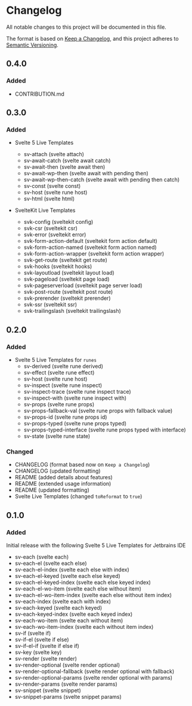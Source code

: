 # Changelog

All notable changes to this project will be documented in this file.

The format is based on [Keep a Changelog](https://keepachangelog.com/en/1.1.0/),
and this project adheres to [Semantic Versioning](https://semver.org/spec/v2.0.0.html).

## 0.4.0

### Added

- CONTRIBUTION.md

## 0.3.0

### Added

- Svelte 5 Live Templates
  - sv-attach (svelte attach)
  - sv-await-catch (svelte await catch)
  - sv-await-then (svelte await then)
  - sv-await-wp-then (svelte await with pending then)
  - sv-await-wp-then-catch (svelte await with pending then catch)
  - sv-const (svelte const)
  - sv-host (svelte rune host)
  - sv-html (svelte html)


- SvelteKit Live Templates
  - svk-config (sveltekit config)
  - svk-csr (sveltekit csr)
  - svk-error (sveltekit error)
  - svk-form-action-default (sveltekit form action default)
  - svk-form-action-named (sveltekit form action named)
  - svk-form-action-wrapper (sveltekit form action wrapper)
  - svk-get-route (sveltekit get route)
  - svk-hooks (sveltekit hooks)
  - svk-layoutload (sveltekit layout load)
  - svk-pageload (sveltekit page load)
  - svk-pageserverload (sveltekit page server load)
  - svk-post-route (sveltekit post route)
  - svk-prerender (sveltekit prerender)
  - svk-ssr (sveltekit ssr)
  - svk-trailingslash (sveltekit trailingslash)

## 0.2.0

### Added

- Svelte 5 Live Templates for `runes`
  - sv-derived (svelte rune derived)
  - sv-effect (svelte rune effect)
  - sv-host (svelte rune host)
  - sv-inspect (svelte rune inspect)
  - sv-inspect-trace (svelte rune inspect trace)
  - sv-inspect-with (svelte rune inspect with)
  - sv-props (svelte rune props)
  - sv-props-fallback-val (svelte rune props with fallback value)
  - sv-props-id (svelte rune props id)
  - sv-props-typed (svelte rune props typed)
  - sv-props-typed-interface (svelte rune props typed with interface)
  - sv-state (svelte rune state)

### Changed

- CHANGELOG (format based now on `Keep a Changelog`)
- CHANGELOG (updated formatting)
- README (added details about features)
- README (extended usage information)
- README (updated formatting)
- Svelte Live Templates (changed `toReformat` to `true`)

## 0.1.0

### Added

Initial release with the following Svelte 5 Live Templates for Jetbrains IDE

- sv-each (svelte each)
- sv-each-el (svelte each else)
- sv-each-el-index (svelte each else with index)
- sv-each-el-keyed (svelte each else keyed)
- sv-each-el-keyed-index (svelte each else keyed index)
- sv-each-el-wo-item (svelte each else without item)
- sv-each-el-wo-item-index (svelte each else without item index)
- sv-each-index (svelte each with index)
- sv-each-keyed (svelte each keyed)
- sv-each-keyed-index (svelte each keyed index)
- sv-each-wo-item (svelte each without item)
- sv-each-wo-item-index (svelte each without item index)
- sv-if (svelte if)
- sv-if-el (svelte if else)
- sv-if-el-if (svelte if else if)
- sv-key (svelte key)
- sv-render (svelte render)
- sv-render-optional (svelte render optional)
- sv-render-optional-fallback (svelte render optional with fallback)
- sv-render-optional-params (svelte render optional with params)
- sv-render-params (svelte render params)
- sv-snippet (svelte snippet)
- sv-snippet-params (svelte snippet params) 
